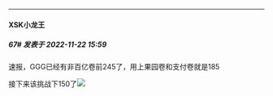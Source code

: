 

*****

####  XSK小龙王  
##### 67#       发表于 2022-11-22 15:59

速报，GGG已经有非百亿卷前245了，用上果园卷和支付卷就是185

接下来该挑战下150了<img src="https://static.saraba1st.com/image/smiley/face2017/067.png" referrerpolicy="no-referrer">


